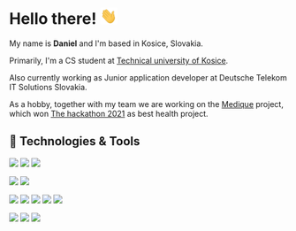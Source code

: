 # Hello there! <img src="https://raw.githubusercontent.com/dadadcko/dadadcko/main/wave.gif" width="30px" height="30px">

My name is **Daniel** and I'm based in Kosice, Slovakia.

Primarily, I'm a CS student at [Technical university of Kosice](http://fei.tuke.sk/en).

Also currently working as Junior application developer at Deutsche Telekom IT Solutions Slovakia.

As a hobby, together with my team we are working on the [Medique](https://devpost.com/software/medique) project, which won [The hackathon 2021](https://the-hackathon-2021.devpost.com/) as best health project.

## 🔧 Technologies & Tools

![](https://img.shields.io/badge/OS-Linux-informational?style=&logo=linux&logoColor=white&color=dd4814)
![](https://img.shields.io/badge/OS-Windows-informational?style=&logo=windows&logoColor=white&color=00A4EF)
![](https://img.shields.io/badge/OS-Mac-informational?style=&logo=apple&logoColor=white&color=999999)

![](https://img.shields.io/badge/Editor-Visual_Studio_Code-informational?style=flat&logo=visual-studio-code&logoColor=white&color=0078d7)
![](https://img.shields.io/badge/Editor-Visual_Studio-informational?style=flat&logo=visual-studio&logoColor=white&color=5d2b90)

![](https://img.shields.io/badge/Code-Typescript-informational?style=flat&logo=typescript&logoColor=white&color=007acc)
![](https://img.shields.io/badge/Code-JavaScript-informational?style=flat&logo=javascript&logoColor=white&color=F0DB4F)
![](https://img.shields.io/badge/Code-.Net-informational?style=flat&logo=dotnet&logoColor=white&color=7014e8)
![](https://img.shields.io/badge/Code-Angular-informational?style=flat&logo=angular&logoColor=white&color=DD0031)
![](https://img.shields.io/badge/Code-Laravel-informational?style=flat&logo=laravel&logoColor=white&color=F05340)

![](https://img.shields.io/badge/Tools-Docker-informational?style=flat&logo=docker&logoColor=white&color=0db7ed)
![](https://img.shields.io/badge/Tools-Kubernetes-informational?style=flat&logo=kubernetes&logoColor=white&color=326DE6)
![](https://img.shields.io/badge/Cloud-Microsoft_Azure-informational?style=flat&logo=microsoftazure&logoColor=white&color=008AD7)
